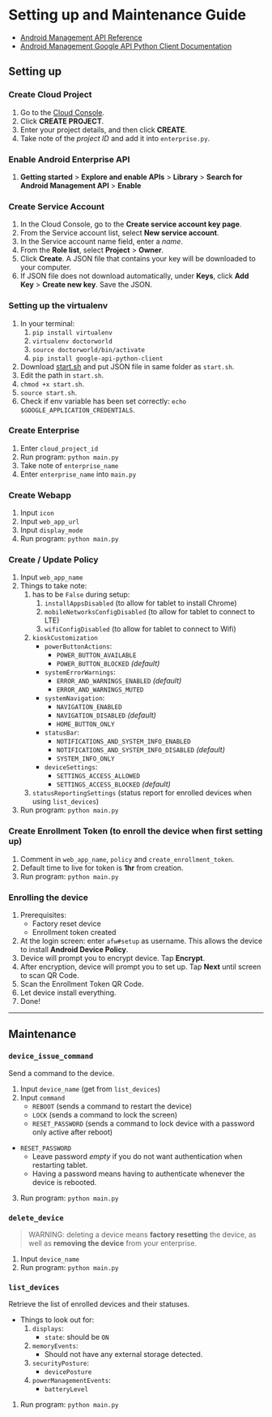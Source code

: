 # Setting up and Maintenance Guide

- [Android Management API Reference](https://developers.google.com/android/management/reference/rest?authuser=1)
- [Android Management Google API Python Client Documentation](http://googleapis.github.io/google-api-python-client/docs/dyn/androidmanagement_v1.html)

## Setting up

### Create Cloud Project
1. Go to the [Cloud Console](https://console.cloud.google.com).
2. Click **CREATE PROJECT**.
3. Enter your project details, and then click **CREATE**.
4. Take note of the *project ID* and add it into `enterprise.py`.

### Enable Android Enterprise API
1. **Getting started** > **Explore and enable APIs** > **Library** > 
**Search for Android Management API** > **Enable**

### Create Service Account
1. In the Cloud Console, go to the **Create service account key page**.
2. From the Service account list, select **New service account**.
3. In the Service account name field, enter a *name*.
4. From the **Role list**, select **Project** > **Owner**.
5. Click **Create**. A JSON file that contains your key will be downloaded to your computer.
6. If JSON file does not download automatically, under **Keys**, click **Add Key** > **Create new key**. 
Save the JSON.

### Setting up the virtualenv
1. In your terminal:
    1. `pip install virtualenv`
    2. `virtualenv doctorworld`
    3. `source doctorworld/bin/activate`
    4. `pip install google-api-python-client`
2. Download [start.sh](start.sh) and put JSON file in same folder as `start.sh`.
3. Edit the path in `start.sh`.
4. `chmod +x start.sh`.
5. `source start.sh`.
6. Check if env variable has been set correctly: `echo $GOOGLE_APPLICATION_CREDENTIALS`.

### Create Enterprise
1. Enter `cloud_project_id`
2. Run program: `python main.py`
3. Take note of `enterprise_name`
4. Enter `enterprise_name` into `main.py`

### Create Webapp
1. Input `icon`
2. Input `web_app_url`
3. Input `display_mode`
4. Run program: `python main.py`

### Create / Update Policy
1. Input `web_app_name`
2. Things to take note:
    1. has to be `False` during setup:
        1. `installAppsDisabled` (to allow for tablet to install Chrome)
        2. `mobileNetworksConfigDisabled` (to allow for tablet to connect to LTE)
        3. `wifiConfigDisabled` (to allow for tablet to connect to Wifi)
    2. `kioskCustomization`
        - `powerButtonActions`:
            - `POWER_BUTTON_AVAILABLE`
            - `POWER_BUTTON_BLOCKED` *(default)*
        - `systemErrorWarnings`:
            - `ERROR_AND_WARNINGS_ENABLED` *(default)*
            - `ERROR_AND_WARNINGS_MUTED`
        - `systemNavigation`:
            - `NAVIGATION_ENABLED`
            - `NAVIGATION_DISABLED` *(default)*
            - `HOME_BUTTON_ONLY`
        - `statusBar`:
            - `NOTIFICATIONS_AND_SYSTEM_INFO_ENABLED`
            - `NOTIFICATIONS_AND_SYSTEM_INFO_DISABLED` *(default)*
            - `SYSTEM_INFO_ONLY`
        - `deviceSettings`:
            - `SETTINGS_ACCESS_ALLOWED`
            - `SETTINGS_ACCESS_BLOCKED` *(default)*
    3. `statusReportingSettings` (status report for enrolled devices when using `list_devices`)
3. Run program: `python main.py`

### Create Enrollment Token (to enroll the device when first setting up)
1. Comment in `web_app_name`, `policy` and `create_enrollment_token`.
2. Default time to live for token is **1hr** from creation.
3. Run program: `python main.py`

### Enrolling the device
1. Prerequisites:
    - Factory reset device
    - Enrollment token created
2. At the login screen: enter `afw#setup` as username. 
This allows the device to install **Android Device Policy**.
3. Device will prompt you to encrypt device. Tap **Encrypt**.
4. After encryption, device will prompt you to set up. Tap **Next** until screen to scan QR Code.
5. Scan the Enrollment Token QR Code.
6. Let device install everything.
7. Done!

--- 

## Maintenance

### `device_issue_command`
Send a command to the device.

1. Input `device_name` (get from `list_devices`)
2. Input `command`
    - `REBOOT` (sends a command to restart the device)
    - `LOCK` (sends a command to lock the screen)
    - `RESET_PASSWORD` (sends a command to lock device with a password only active after reboot)
- `RESET_PASSWORD`
    - Leave password *empty* if you do not want authentication when restarting tablet.
    - Having a password means having to authenticate whenever the device is rebooted.
3. Run program: `python main.py`


### `delete_device` 
> WARNING: deleting a device means **factory resetting** the device, 
> as well as **removing the device** from your enterprise.

1. Input `device_name`
2. Run program: `python main.py`

### `list_devices` 
Retrieve the list of enrolled devices and their statuses.
 
- Things to look out for:
    1. `displays`:
        - `state`: should be `ON`
    2. `memoryEvents`:
        - Should not have any external storage detected.
    3. `securityPosture`:
        - `devicePosture`
    4. `powerManagementEvents`:
        - `batteryLevel`

1. Run program: `python main.py`